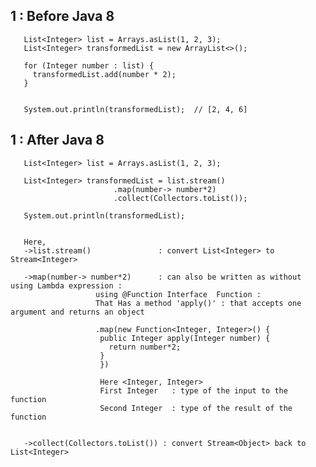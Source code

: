 
  
 ## 1 : Before Java 8
 

	   List<Integer> list = Arrays.asList(1, 2, 3);
	   List<Integer> transformedList = new ArrayList<>();

	   for (Integer number : list) {
		 transformedList.add(number * 2);
	   }


	   System.out.println(transformedList);  // [2, 4, 6]
   
   
   
   ## 1 : After Java 8 
   
	   List<Integer> list = Arrays.asList(1, 2, 3);

	   List<Integer> transformedList = list.stream()                                  
						   .map(number-> number*2)       
						   .collect(Collectors.toList());

	   System.out.println(transformedList);


	   Here, 
	   ->list.stream()               : convert List<Integer> to  Stream<Integer>

	   ->map(number-> number*2)      : can also be written as without using Lambda expression : 
					   using @Function Interface  Function : 
					   That Has a method 'apply()' : that accepts one argument and returns an object

					   .map(new Function<Integer, Integer>() {
						public Integer apply(Integer number) {
						  return number*2;
						}
					    }) 

					    Here <Integer, Integer>	    		
					    First Integer   : type of the input to the function
					    Second Integer  : type of the result of the function


	   ->collect(Collectors.toList()) : convert Stream<Object> back to List<Integer> 
   
   
   
   
